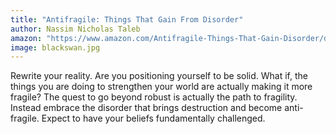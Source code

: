 ```yaml
---
title: "Antifragile: Things That Gain From Disorder"
author: Nassim Nicholas Taleb
amazon: "https://www.amazon.com/Antifragile-Things-That-Gain-Disorder/dp/1400067820/"
image: blackswan.jpg
---
```


Rewrite your reality. Are you positioning yourself to be solid. What if, the things you are doing to strengthen your world are actually making it more fragile? The quest to go beyond robust is actually the path to fragility. Instead embrace the disorder that brings destruction and become anti-fragile. Expect to have your beliefs fundamentally challenged.